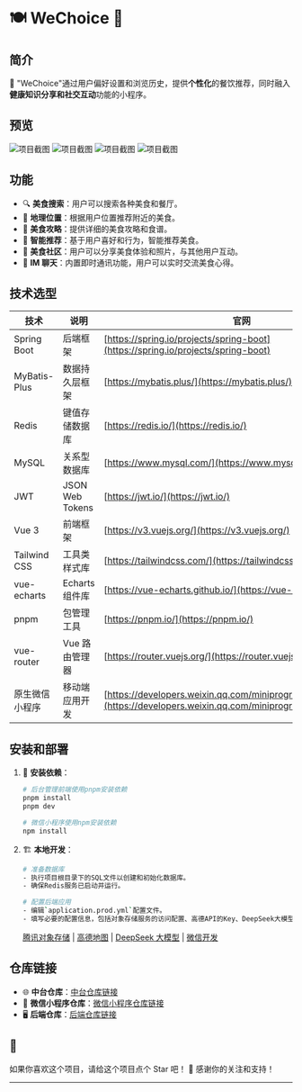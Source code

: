 # 🍽️ WeChoice 🌟

## 简介

🍴 "WeChoice"通过用户偏好设置和浏览历史，提供**个性化**的餐饮推荐，同时融入**健康知识分享和社交互动**功能的小程序。

## 预览

![项目截图](https://www.helloimg.com/i/2024/11/26/6745d1f7d3b1a.png)
![项目截图](https://www.helloimg.com/i/2024/11/26/6745c91a44461.png)
![项目截图](https://www.helloimg.com/i/2024/11/26/6745c91a9b162.png)
![项目截图](https://www.helloimg.com/i/2024/11/26/6745c91b2d0bc.png)

## 功能

- 🔍 **美食搜索**：用户可以搜索各种美食和餐厅。
- 📍 **地理位置**：根据用户位置推荐附近的美食。
- 📖 **美食攻略**：提供详细的美食攻略和食谱。
- 🤖 **智能推荐**：基于用户喜好和行为，智能推荐美食。
- 🍴 **美食社区**：用户可以分享美食体验和照片，与其他用户互动。
- 💬 **IM 聊天**：内置即时通讯功能，用户可以实时交流美食心得。

## 技术选型

| 技术           | 说明            | 官网                                                                                                                       |
| -------------- | --------------- | -------------------------------------------------------------------------------------------------------------------------- |
| Spring Boot    | 后端框架        | [https://spring.io/projects/spring-boot](https://spring.io/projects/spring-boot)                                           |
| MyBatis-Plus   | 数据持久层框架  | [https://mybatis.plus/](https://mybatis.plus/)                                                                             |
| Redis          | 键值存储数据库  | [https://redis.io/](https://redis.io/)                                                                                     |
| MySQL          | 关系型数据库    | [https://www.mysql.com/](https://www.mysql.com/)                                                                           |
| JWT            | JSON Web Tokens | [https://jwt.io/](https://jwt.io/)                                                                                         |
| Vue 3          | 前端框架        | [https://v3.vuejs.org/](https://v3.vuejs.org/)                                                                             |
| Tailwind CSS   | 工具类样式库    | [https://tailwindcss.com/](https://tailwindcss.com/)                                                                       |
| vue-echarts    | Echarts 组件库  | [https://vue-echarts.github.io/](https://vue-echarts.github.io/)                                                           |
| pnpm           | 包管理工具      | [https://pnpm.io/](https://pnpm.io/)                                                                                       |
| vue-router     | Vue 路由管理器  | [https://router.vuejs.org/](https://router.vuejs.org/)                                                                     |
| 原生微信小程序 | 移动端应用开发  | [https://developers.weixin.qq.com/miniprogram/dev/framework/](https://developers.weixin.qq.com/miniprogram/dev/framework/) |

## 安装和部署

1. 🔧 **安装依赖**：
   ```bash
   # 后台管理前端使用pnpm安装依赖
   pnpm install
   pnpm dev
   ```
   ```bash
   # 微信小程序使用npm安装依赖
   npm install
   ```
2. 🏗️ **本地开发**：

   ```bash
   # 准备数据库
   - 执行项目根目录下的SQL文件以创建和初始化数据库。
   - 确保Redis服务已启动并运行。

   # 配置后端应用
   - 编辑`application.prod.yml`配置文件。
   - 填写必要的配置信息，包括对象存储服务的访问配置、高德API的Key、DeepSeek大模型的Key、微信开放平台的AppID和Secret。
   ```

   [腾讯对象存储](https://cloud.tencent.com/product/cos) |
   [高德地图](https://lbs.amap.com/) |
   [DeepSeek 大模型](https://platform.deepseek.com/usage) |
   [微信开发](https://developers.weixin.qq.com/miniprogram/dev/framework/)

## 仓库链接

- 🌐 **中台仓库**：[中台仓库链接](https://gitee.com/lzt_luo/choose-admin-web)
- 📱 **微信小程序仓库**：[微信小程序仓库链接](https://gitee.com/lzt_luo/choose-wexinapp)
- 🖥️ **后端仓库**：[后端仓库链接](https://gitee.com/lzt_luo/choose)

## 🌟

如果你喜欢这个项目，请给这个项目点个 Star 吧！
🎉 感谢你的关注和支持！

---
